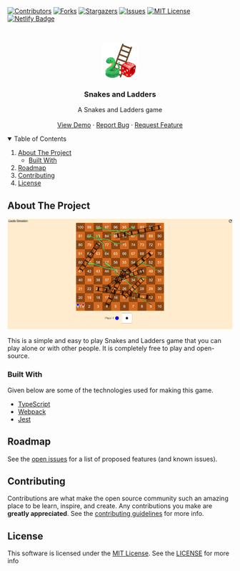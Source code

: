 <!-- PROJECT SHIELDS -->
<!--
*** I'm using markdown "reference style" links for readability.
*** Reference links are enclosed in brackets [ ] instead of parentheses ( ).
*** See the bottom of this document for the declaration of the reference variables
*** for contributors-url, forks-url, etc. This is an optional, concise syntax you may use.
*** https://www.markdownguide.org/basic-syntax/#reference-style-links
-->

[![Contributors][contributors-shield]][contributors-url]
[![Forks][forks-shield]][forks-url]
[![Stargazers][stars-shield]][stars-url]
[![Issues][issues-shield]][issues-url]
[![MIT License][license-shield]][license-url]
[![Netlify Badge][netlify-shield]][netlify-deploy-url]

<!-- PROJECT LOGO -->
<br />
<p align="center">
  <a href="https://github.com/priyanshurav/snakes-and-ladders-game">
    <img src="images/logo.png" alt="Logo" width="80" height="80">
  </a>

  <h3 align="center">Snakes and Ladders</h3>

  <p align="center">
    A Snakes and Ladders game
    <br />
    <br />
    <a href="https://snakes-and-ladders.netlify.app/">View Demo</a>
    ·
    <a href="https://github.com/priyanshurav/snakes-and-ladders-game/issues">Report Bug</a>
    ·
    <a href="https://github.com/priyanshurav/snakes-and-ladders-game/issues">Request Feature</a>
  </p>
</p>

<!-- TABLE OF CONTENTS -->
<details open="open">
  <summary>Table of Contents</summary>
  <ol>
    <li>
      <a href="#about-the-project">About The Project</a>
      <ul>
        <li><a href="#built-with">Built With</a></li>
      </ul>
    </li>
    <li><a href="#roadmap">Roadmap</a></li>
    <li><a href="#contributing">Contributing</a></li>
    <li><a href="#license">License</a></li>
  </ol>
</details>

<!-- ABOUT THE PROJECT -->

## About The Project

[![Screenshot](images/screenshot.jpeg)](https://snakes-and-ladders.netlify.app/)

This is a simple and easy to play Snakes and Ladders game that you can play alone or with other people. It is completely free to play and open-source.

### Built With

Given below are some of the technologies used for making this game.

- [TypeScript](https://www.typescriptlang.org/)
- [Webpack](https://webpack.js.org/)
- [Jest](https://jestjs.io/)

<!-- ROADMAP -->

## Roadmap

See the [open issues](https://github.com/priyanshurav/snakes-and-ladders-game/issues) for a list of proposed features (and known issues).

<!-- CONTRIBUTING -->

## Contributing

Contributions are what make the open source community such an amazing place to be learn, inspire, and create. Any contributions you make are **greatly appreciated**. See the [contributing guidelines](https://github.com/priyanshurav/snakes-and-ladders-game/blob/main/CONTRIBUTING.md) for more info.

<!-- LICENSE -->

## License

This software is licensed under the [MIT License](https://choosealicense.com/licenses/mit/). See the [LICENSE](https://github.com/pr357/snakes-and-ladders-game/blob/main/LICENSE) for more info

<!-- MARKDOWN LINKS & IMAGES -->
<!-- https://www.markdownguide.org/basic-syntax/#reference-style-links -->

[contributors-shield]: https://img.shields.io/github/contributors/priyanshurav/snakes-and-ladders-game.svg?style=for-the-badge&color=green
[contributors-url]: https://github.com/priyanshurav/snakes-and-ladders-game/graphs/contributors
[forks-shield]: https://img.shields.io/github/forks/priyanshurav/snakes-and-ladders-game.svg?style=for-the-badge
[forks-url]: https://github.com/priyanshurav/snakes-and-ladders-game/network/members
[stars-shield]: https://img.shields.io/github/stars/priyanshurav/snakes-and-ladders-game.svg?style=for-the-badge
[stars-url]: https://github.com/priyanshurav/snakes-and-ladders-game/stargazers
[issues-shield]: https://img.shields.io/github/issues/priyanshurav/snakes-and-ladders-game.svg?style=for-the-badge
[issues-url]: https://github.com/priyanshurav/snakes-and-ladders-game/issues
[license-shield]: https://img.shields.io/github/license/priyanshurav/snakes-and-ladders-game.svg?style=for-the-badge
[license-url]: https://github.com/priyanshurav/snakes-and-ladders-game/blob/master/LICENSE.txt
[netlify-shield]: https://img.shields.io/netlify/03bb838b-093c-4eeb-bb1d-68df3bbfaae9?logo=netlify&style=for-the-badge
[netlify-deploy-url]: https://app.netlify.com/sites/snakes-and-ladders/deploys
